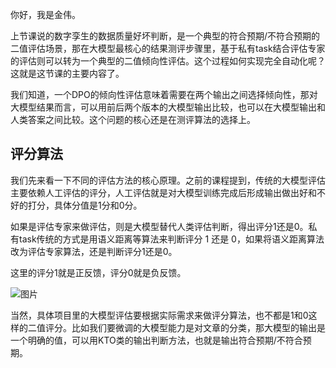 你好，我是金伟。

上节课说的数字孪生的数据质量好坏判断，是一个典型的符合预期/不符合预期的二值评估场景，那在大模型最核心的结果测评步骤里，基于私有task结合评估专家的评估则可以转为一个典型的二值倾向性评估。这个过程如何实现完全自动化呢？这就是这节课的主要内容了。

我们知道，一个DPO的倾向性评估意味着需要在两个输出之间选择倾向性，那对大模型结果而言，可以用前后两个版本的大模型输出比较，也可以在大模型输出和人类答案之间比较。这个问题的核心还是在测评算法的选择上。

## 评分算法

我们先来看一下不同的评估方法的核心原理。之前的课程提到，传统的大模型评估主要依赖人工评估的评分，人工评估就是对大模型训练完成后形成输出做出好和不好的打分，具体分值是1分和0分。

如果是评估专家来做评估，则是大模型替代人类评估判断，得出评分1还是0。私有task传统的方式是用语义距离等算法来判断评分 1 还是 0，如果将语义距离算法改为评估专家算法，还是判断评分1还是0。

这里的评分1就是正反馈，评分0就是负反馈。

![图片](https://static001.geekbang.org/resource/image/90/d7/904bdf12fb0b9300c51c9aec13caccd7.png?wh=1920x710)

当然，具体项目里的大模型评估要根据实际需求来做评分算法，也不都是1和0这样的二值评分。比如我们要微调的大模型能力是对文章的分类，那大模型的输出是一个明确的值，可以用KTO类的输出判断方法，也就是输出符合预期/不符合预期。